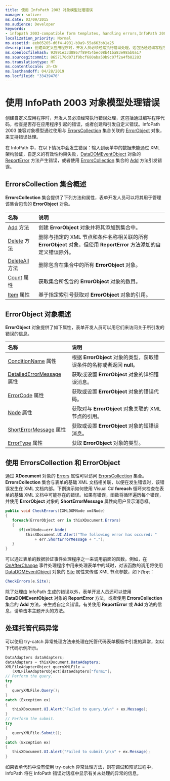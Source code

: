 ```yaml
---
title: 使用 InfoPath 2003 对象模型处理错误
manager: soliver
ms.date: 03/09/2015
ms.audience: Developer
keywords:
- infopath 2003-compatible form templates, handling errors,InfoPath 2003-compatible form templates, error handling,form templates [InfoPath 2007], error handling,error handling [InfoPath 2007], InfoPath 2003-compatible form templates
localization_priority: Normal
ms.assetid: eeb05205-d6f4-4931-b9a9-55a663bb1a25
description: 创建自定义应用程序时，开发人员必须经常执行错误处理，这包括通过编写程序代码，检查是否存在应用程序引起的错误，或者创建和引发自定义错误。InfoPath 2003 兼容对象模型通过使用与 ErrorsCollection 集合关联的 ErrorObject 对象，来支持错误处理。
ms.openlocfilehash: 93991e33d8867f89454bec08b41ba83e98ab0a17
ms.sourcegitcommit: 8657170d071f9bcf680aba50b9c07f2a4fb82283
ms.translationtype: MT
ms.contentlocale: zh-CN
ms.lasthandoff: 04/28/2019
ms.locfileid: "33439476"
---
```

# <a name="handle-errors-using-the-infopath-2003-object-model"></a>使用 InfoPath 2003 对象模型处理错误

创建自定义应用程序时，开发人员必须经常执行错误处理，这包括通过编写程序代码，检查是否存在应用程序引起的错误，或者创建和引发自定义错误。InfoPath 2003 兼容对象模型通过使用与 [ErrorsCollection](https://msdn.microsoft.com/library/Microsoft.Office.Interop.InfoPath.SemiTrust.ErrorObject.aspx) 集合关联的 [ErrorObject](https://msdn.microsoft.com/library/Microsoft.Office.Interop.InfoPath.SemiTrust.ErrorsCollection.aspx) 对象，来支持错误处理。 
  
在 InfoPath 中，在以下情况中会发生错误：输入到表单中的数据未能通过 XML 架构验证，自定义的有效性约束失败，[DataDOMEventObject](https://msdn.microsoft.com/library/Microsoft.Office.Interop.InfoPath.SemiTrust.DataDOMEvent.ReportError.aspx) 对象的 [ReportError](https://msdn.microsoft.com/library/Microsoft.Office.Interop.InfoPath.SemiTrust.DataDOMEventObject.aspx) 方法产生错误，或者使用 [ErrorsCollection](https://msdn.microsoft.com/library/Microsoft.Office.Interop.InfoPath.SemiTrust.Errors.Add.aspx) 集合的 [Add](https://msdn.microsoft.com/library/Microsoft.Office.Interop.InfoPath.SemiTrust.ErrorsCollection.aspx) 方法引发错误。 
  
## <a name="overview-of-the-errorscollection-collection"></a>ErrorsCollection 集合概述

**ErrorsCollection** 集合提供了下列方法和属性，表单开发人员可以将其用于管理该集合包含的 **ErrorObject** 对象。 
  
|**名称**|**说明**|
|:-----|:-----|
|[Add](https://msdn.microsoft.com/library/Microsoft.Office.Interop.InfoPath.SemiTrust.Errors.Add.aspx) 方法  <br/> |创建 **ErrorObject** 对象并将其添加到集合中。  <br/> |
|[Delete](https://msdn.microsoft.com/library/Microsoft.Office.Interop.InfoPath.SemiTrust.Errors.Delete.aspx) 方法  <br/> |删除与指定的 XML 节点和条件名称相关联的所有 **ErrorObject** 对象，但使用 **ReportError** 方法添加的自定义错误除外。  <br/> |
|[DeleteAll](https://msdn.microsoft.com/library/Microsoft.Office.Interop.InfoPath.SemiTrust.Errors.DeleteAll.aspx) 方法  <br/> |删除包含在集合中的所有 **ErrorObject** 对象。  <br/> |
|[Count](https://msdn.microsoft.com/library/Microsoft.Office.Interop.InfoPath.SemiTrust.Errors.Count.aspx) 属性  <br/> |获取集合所包含的 **ErrorObject** 对象的数目。  <br/> |
|[Item](https://msdn.microsoft.com/library/Microsoft.Office.Interop.InfoPath.SemiTrust.Errors.Item.aspx) 属性  <br/> |基于指定索引号获取对 **ErrorObject** 对象的引用。  <br/> |
   
## <a name="overview-of-the-errorobject-object"></a>ErrorObject 对象概述

**ErrorObject** 对象提供了如下属性，表单开发人员可以用它们来访问关于所引发的错误的信息。 
  
|**名称**|**说明**|
|:-----|:-----|
|[ConditionName](https://msdn.microsoft.com/library/Microsoft.Office.Interop.InfoPath.SemiTrust.Error.ConditionName.aspx) 属性  <br/> |根据 **ErrorObject** 对象的类型，获取错误条件的名称或者返回 **null**。  <br/> |
|[DetailedErrorMessage](https://msdn.microsoft.com/library/Microsoft.Office.Interop.InfoPath.SemiTrust.Error.DetailedErrorMessage.aspx) 属性  <br/> |获取或设置 **ErrorObject** 对象的详细错误消息。  <br/> |
|[ErrorCode](https://msdn.microsoft.com/library/Microsoft.Office.Interop.InfoPath.SemiTrust.Error.ErrorCode.aspx) 属性  <br/> |获取或设置 **ErrorObject** 对象的错误代码。  <br/> |
|[Node](https://msdn.microsoft.com/library/Microsoft.Office.Interop.InfoPath.SemiTrust.Error.Node.aspx) 属性  <br/> |获取对与 **ErrorObject** 对象关联的 XML 节点的引用。  <br/> |
|[ShortErrorMessage](https://msdn.microsoft.com/library/Microsoft.Office.Interop.InfoPath.SemiTrust.Error.ShortErrorMessage.aspx) 属性  <br/> |获取或设置 **ErrorObject** 对象的短错误消息。  <br/> |
|[ErrorType](https://msdn.microsoft.com/library/Microsoft.Office.Interop.InfoPath.SemiTrust.Error.ErrorType.aspx) 属性  <br/> |获取 **ErrorObject** 对象的类型。  <br/> |
   
## <a name="using-the-errorscollection-and-errorobject"></a>使用 ErrorsCollection 和 ErrorObject

通过 **XDocument** 对象的 [Errors](https://msdn.microsoft.com/library/Microsoft.Office.Interop.InfoPath.SemiTrust._XDocument.Errors.aspx) 属性可以访问 [ErrorsCollection](https://msdn.microsoft.com/library/Microsoft.Office.Interop.InfoPath.SemiTrust.XDocument.aspx) 集合。 **ErrorsCollection** 集合与表单的基础 XML 文档相关联，以便在发生错误时，该错误发生在 XML 文档内部。下例演示如何使用 Visual C# **foreach** 循环来检查在表单的基础 XML 文档中可能存在的错误。如果有错误，函数将循环遍历每个错误，并使用 **ErrorObject** 对象的 **ShortErrorMessage** 属性向用户显示消息框。 
  
```cs
public void CheckErrors(IXMLDOMNode xmlNode)
{
   foreach(ErrorObject err in thisXDocument.Errors)
   {
      if(xmlNode==err.Node)
         thisXDocument.UI.Alert("The following error has occured: "
             + err.ShortErrorMessage + ".");
   }
}
```

可以通过表单的数据验证事件处理程序之一来调用前面的函数。例如，在 [OnAfterChange](https://msdn.microsoft.com/library/Microsoft.Office.Interop.InfoPath.SemiTrust._DataDOMEventSink_Event.OnAfterChange.aspx) 事件处理程序中用来处理表单中的域时，对该函数的调用将使用 [DataDOMEventObject](https://msdn.microsoft.com/library/Microsoft.Office.Interop.InfoPath.SemiTrust.DataDOMEvent.Site.aspx) 对象的 [Site](https://msdn.microsoft.com/library/Microsoft.Office.Interop.InfoPath.SemiTrust.DataDOMEventObject.aspx) 属性来传递 XML 节点参数，如下所示： 
  
```cs
CheckErrors(e.Site);
```

除了处理由 InfoPath 生成的错误以外，表单开发人员还可以使用 **DataDOMEventObject** 对象的 **ReportError** 方法，或者使用 **ErrorsCollection** 集合的 **Add** 方法，来生成自定义错误。有关使用 **ReportError** 或 **Add** 方法的信息，请单击本主题开头的方法。 
  
## <a name="handling-managed-code-exceptions"></a>处理托管代码异常

可以使用 try-catch 异常处理方法来处理在托管代码表单模板中引发的异常，如以下代码示例所示。
  
```cs
DataAdapters dataAdapters;
dataAdapters = thisXDocument.DataAdapters; 
XMLFileAdapterObject queryXMLFile = 
   (XMLFileAdapterObject)dataAdapters["form1"];
// Perform the query.
try
{
   queryXMLFile.Query();
}
catch (Exception ex)
{
   thisXDocument.UI.Alert("Failed to query.\n\n" + ex.Message);
}
// Perform the submit.
try
{
   queryXMLFile.Submit();
}
catch (Exception ex)
{
   thisXDocument.UI.Alert("Failed to submit.\n\n" + ex.Message);
}
```

如果表单代码中没有使用 try-catch 异常处理方法，则在调试和预览过程中，InfoPath 将在 InfoPath 错误对话框中显示有关未处理的异常的信息。 
  

